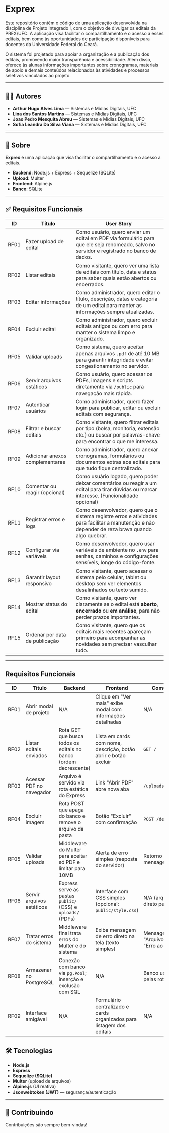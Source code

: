 # Exprex

Este repositório contém o código de uma aplicação desenvolvida na disciplina de Projeto Integrado I, com o objetivo de divulgar os editais da PREX/UFC. A aplicação visa facilitar o compartilhamento e o acesso a esses editais, bem como às oportunidades de participação disponíveis para docentes da Universidade Federal do Ceará.

O sistema foi projetado para apoiar a organização e a publicação dos editais, promovendo maior transparência e acessibilidade. Além disso, oferece às alunas informações importantes sobre cronogramas, materiais de apoio e demais conteúdos relacionados às atividades e processos seletivos vinculados ao projeto.

---

## 👩‍💻 Autores

- **Arthur Hugo Alves Lima** — Sistemas e Mídias Digitais, UFC  
- **Lina dos Santos Martins** — Sistemas e Mídias Digitais, UFC  
- **Joao Pedro Mesquita Abreu** — Sistemas e Mídias Digitais, UFC  
- **Sofia Leandra Da Silva Viana** — Sistemas e Mídias Digitais, UFC  

---

## 🚀 Sobre

**Exprex** é uma aplicação que visa facilitar o compartilhamento e o acesso a editais.

- **Backend**: Node.js + Express + Sequelize (SQLite)  
- **Upload**: Multer  
- **Frontend**: Alpine.js  
- **Banco**: SQLite  

---

## ✅ Requisitos Funcionais

| ID   | Título                          | User Story                                                                                                                                        |
|------|----------------------------------|---------------------------------------------------------------------------------------------------------------------------------------------------|
| RF01 | Fazer upload de edital          | Como usuário, quero enviar um edital em PDF via formulário para que ele seja renomeado, salvo no servidor e registrado no banco de dados.         |
| RF02 | Listar editais                  | Como visitante, quero ver uma lista de editais com título, data e status para saber quais estão abertos ou encerrados.                            |
| RF03 | Editar informações              | Como administrador, quero editar o título, descrição, datas e categoria de um edital para manter as informações sempre atualizadas.               |
| RF04 | Excluir edital                  | Como administrador, quero excluir editais antigos ou com erro para manter o sistema limpo e organizado.                                           |
| RF05 | Validar uploads                 | Como sistema, quero aceitar apenas arquivos `.pdf` de até 10 MB para garantir integridade e evitar congestionamento no servidor.                  |
| RF06 | Servir arquivos estáticos       | Como usuário, quero acessar os PDFs, imagens e scripts diretamente via `/public` para navegação mais rápida.                                      |
| RF07 | Autenticar usuários             | Como administrador, quero fazer login para publicar, editar ou excluir editais com segurança.                                                     |
| RF08 | Filtrar e buscar editais        | Como visitante, quero filtrar editais por tipo (bolsa, monitoria, extensão etc.) ou buscar por palavras-chave para encontrar o que me interessa.  |
| RF09 | Adicionar anexos complementares | Como administrador, quero anexar cronogramas, formulários ou documentos extras aos editais para que tudo fique centralizado.                      |
| RF10 | Comentar ou reagir (opcional)   | Como usuário logado, quero poder deixar comentários ou reagir a um edital para tirar dúvidas ou marcar interesse. (Funcionalidade opcional)       |
| RF11 | Registrar erros e logs          | Como desenvolvedor, quero que o sistema registre erros e atividades para facilitar a manutenção e não depender de reza brava quando algo quebrar. |
| RF12 | Configurar via variáveis        | Como desenvolvedor, quero usar variáveis de ambiente no `.env` para senhas, caminhos e configurações sensíveis, longe do código-fonte.            |
| RF13 | Garantir layout responsivo      | Como visitante, quero acessar o sistema pelo celular, tablet ou desktop sem ver elementos desalinhados ou texto sumido.                           |
| RF14 | Mostrar status do edital        | Como visitante, quero ver claramente se o edital está **aberto**, **encerrado** ou **em análise**, para não perder prazos importantes.            |
| RF15 | Ordenar por data de publicação  | Como visitante, quero que os editais mais recentes apareçam primeiro para acompanhar as novidades sem precisar vasculhar tudo.                    |

---
## Requisitos Funcionais

| ID   | Título                     | Backend                                                            | Frontend                                                                | Comunicação (API)                                                         | Prioridade      |
| ---- | -------------------------- | ------------------------------------------------------------------ | ----------------------------------------------------------------------- | ------------------------------------------------------------------------- | --------------- |
| RF01 | Abrir modal de projeto     |N/A |Clique em "Ver mais" exibe modal com informações detalhadas| N/A |Alta Prioridade
| RF02 | Listar editais enviados             | Rota GET que busca todos os editais no banco (ordem decrescente)                                | Lista em cards com nome, descrição, botão abrir e botão excluir                                          | `GET /`                                                             | Alta Prioridade |
| RF03 | Acessar PDF no navegador           | Arquivo é servido via rota estática do Express                           | Link "Abrir PDF" abre nova aba                                             | `/uploads/:nome_do_arquivo`                                                         | Alta Prioridade |
| RF04 | Excluir imagem             | Rota POST que apaga do banco e remove o arquivo da pasta                         | Botão "Excluir" com confirmação                                                         | `POST /delete/:id`                                                        | Alta Prioridade |
| RF05 | Validar uploads            | Middleware do Multer para aceitar só PDF e limitar para 10MB               | Alerta de erro simples (resposta do servidor)                                | Retorno HTTP 400 com mensagem                                          | Alta Prioridade |
| RF06 | Servir arquivos estáticos  | Express serve as pastas `public/` (CSS) e `uploads/` (PDFs)                     | Interface com CSS simples (opcional: `public/style.css`)                              | N/A (arquivos acessados direto pelo navegador)                          | Alta Prioridade |
| RF07 | Tratar erros do sistema        | Middleware final trata erros do Multer e do sistema              | Exibe mensagem de erro direto na tela (texto simples)                       | Mensagens como: "Arquivo muito grande" ou "Erro ao salvar no banco"                 | Alta Prioridade |
| RF08 | Armazenar no PostgreSQL  | Conexão com banco via `pg.Pool`; inserção e exclusão com SQL        | N/A                                    | Banco usado internamente pelas rotas                                         | Alta Prioridade |
| RF09 | Interface amigável           | N/A                          | Formulário centralizado e cards organizados para listagem dos editais                                             | N/A | Alta Prioridade |




## 🛠 Tecnologias

- **Node.js**
- **Express**
- **Sequelize (SQLite)**
- **Multer** (upload de arquivos)
- **Alpine.js** (UI reativa)
- **Jsonwebtoken (JWT)** — segurança/autenticação

---

## 🤝 Contribuindo

Contribuições são sempre bem-vindas!

